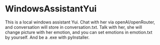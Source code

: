 # WindowsAssistantYui
This is a local windows assistant Yui. Chat with her via openAI/openRouter, and conversation will store in conversation.txt. Talk with her, she will change picture with her emotion, and you can set emotions in emotion.txt by yourself. And be a .exe with pyInstaller.
